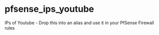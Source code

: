 # pfsense_ips_youtube
IPs of Youtube - Drop this into an alias and use it in your PfSense Firewall rules
